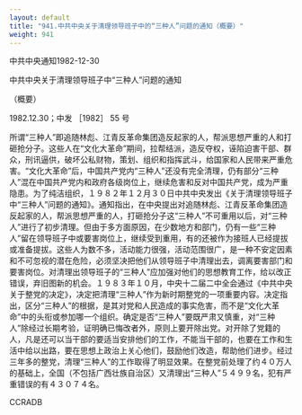 ```yaml
---
layout: default
title: "941.中共中央关于清理领导班子中的“三种人”问题的通知（概要）"
weight: 941
---
```


中共中央通知1982-12-30

中共中央关于清理领导班子中“三种人”问题的通知

（概要）

1982.12.30；中发 ［1982］ 55 号

所谓“三种人”即追随林彪、江青反革命集团造反起家的人，帮派思想严重的人和打砸抢分子。这些人在“文化大革命”期间，拉帮结派，造反夺权，诬陷迫害干部、群众，刑讯逼供，破坏公私财物，策划、组织和指挥武斗，给国家和人民带来严重危害。“文化大革命”后，中国共产党内“三种人”还没有完全清理，仍有部分“三种人”混在中国共产党内和政府各级岗位上，继续危害和反对中国共产党，成为严重隐患。为了纯洁组织，１９８２年１２月３０日中共中央发出《关于清理领导班子中“三种人”问题的通知》。通知指出，在中央提出对追随林彪、江青反革命集团造反起家的人，帮派思想严重的人，打砸抢分子这“三种人”不可重用以后，对“三种人”进行了初步清理。但由于多方面原因，在少数地方和部门，仍有一些“三种人”留在领导班子中或要害岗位上，继续受到重用，有的还被作为接班人已经提拔或准备提拔。这些人为数不多，活动能力很强，活动范围很广，是一种不安定因素和不可忽视的潜在危险，必须坚决把他们从领导班子中清理出去，调离要害部门和要害岗位。对清理出领导班子的“三种人”应加强对他们的思想教育工作，给以改正错误，弃旧图新的机会。１９８３年１０月，中央十二届二中全会通过《中共中央关于整党的决定》，决定把清理“三种人”作为新时期整党的一项重要内容。决定指出，区分“三种人”的根据，是其对党和人民造成的事实危害，而不是“文化大革命”中的头衔或参加哪一个组织。确定是否“三种人”要既严肃又慎重，对“三种人”除经过长期考验，证明确已悔改者外，原则上要开除出党。对开除了党籍的人，凡是还可以当干部的要适当安排他们的工作，不能当干部的，也要在工作和生活中给以出路，要在思想上政治上关心他们，鼓励他们改造，帮助他们进步。经过三年多的整党，清理“三种人”的工作取得了明显效果。在整党前处理了约４０万人的基础上，全国（不包括广西壮族自治区）又清理出“三种人”５４９９名，犯有严重错误的有４３０７４名。

CCRADB

